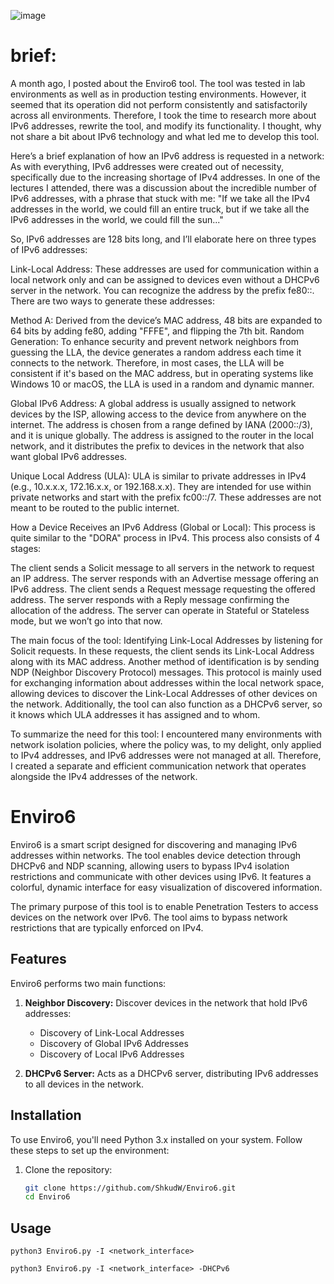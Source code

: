 ![image](https://github.com/user-attachments/assets/fe18cfca-b39b-43dc-a1e7-c9b74d51ea40)

# brief:

A month ago, I posted about the Enviro6 tool. The tool was tested in lab environments as well as in production testing environments. However, it seemed that its operation did not perform consistently and satisfactorily across all environments. Therefore, I took the time to research more about IPv6 addresses, rewrite the tool, and modify its functionality. I thought, why not share a bit about IPv6 technology and what led me to develop this tool.

Here’s a brief explanation of how an IPv6 address is requested in a network:
As with everything, IPv6 addresses were created out of necessity, specifically due to the increasing shortage of IPv4 addresses. In one of the lectures I attended, there was a discussion about the incredible number of IPv6 addresses, with a phrase that stuck with me:
"If we take all the IPv4 addresses in the world, we could fill an entire truck, but if we take all the IPv6 addresses in the world, we could fill the sun..."

So, IPv6 addresses are 128 bits long, and I’ll elaborate here on three types of IPv6 addresses:

Link-Local Address:
These addresses are used for communication within a local network only and can be assigned to devices even without a DHCPv6 server in the network. You can recognize the address by the prefix fe80::. There are two ways to generate these addresses:

Method A: Derived from the device’s MAC address, 48 bits are expanded to 64 bits by adding fe80, adding "FFFE", and flipping the 7th bit.
Random Generation: To enhance security and prevent network neighbors from guessing the LLA, the device generates a random address each time it connects to the network.
Therefore, in most cases, the LLA will be consistent if it's based on the MAC address, but in operating systems like Windows 10 or macOS, the LLA is used in a random and dynamic manner.

Global IPv6 Address:
A global address is usually assigned to network devices by the ISP, allowing access to the device from anywhere on the internet. The address is chosen from a range defined by IANA (2000::/3), and it is unique globally. The address is assigned to the router in the local network, and it distributes the prefix to devices in the network that also want global IPv6 addresses.

Unique Local Address (ULA):
ULA is similar to private addresses in IPv4 (e.g., 10.x.x.x, 172.16.x.x, or 192.168.x.x). They are intended for use within private networks and start with the prefix fc00::/7. These addresses are not meant to be routed to the public internet.

How a Device Receives an IPv6 Address (Global or Local):
This process is quite similar to the "DORA" process in IPv4. This process also consists of 4 stages:

The client sends a Solicit message to all servers in the network to request an IP address.
The server responds with an Advertise message offering an IPv6 address.
The client sends a Request message requesting the offered address.
The server responds with a Reply message confirming the allocation of the address.
The server can operate in Stateful or Stateless mode, but we won’t go into that now.

The main focus of the tool:
Identifying Link-Local Addresses by listening for Solicit requests. In these requests, the client sends its Link-Local Address along with its MAC address.
Another method of identification is by sending NDP (Neighbor Discovery Protocol) messages. This protocol is mainly used for exchanging information about addresses within the local network space, allowing devices to discover the Link-Local Addresses of other devices on the network.
Additionally, the tool can also function as a DHCPv6 server, so it knows which ULA addresses it has assigned and to whom.

To summarize the need for this tool:
I encountered many environments with network isolation policies, where the policy was, to my delight, only applied to IPv4 addresses, and IPv6 addresses were not managed at all. Therefore, I created a separate and efficient communication network that operates alongside the IPv4 addresses of the network.


# Enviro6

Enviro6 is a smart script designed for discovering and managing IPv6 addresses within networks. The tool enables device detection through DHCPv6 and NDP scanning, allowing users to bypass IPv4 isolation restrictions and communicate with other devices using IPv6. It features a colorful, dynamic interface for easy visualization of discovered information.

The primary purpose of this tool is to enable Penetration Testers to access devices on the network over IPv6. The tool aims to bypass network restrictions that are typically enforced on IPv4.

## Features

Enviro6 performs two main functions:

1. **Neighbor Discovery:** Discover devices in the network that hold IPv6 addresses:
   - Discovery of Link-Local Addresses
   - Discovery of Global IPv6 Addresses
   - Discovery of Local IPv6 Addresses

2. **DHCPv6 Server:** Acts as a DHCPv6 server, distributing IPv6 addresses to all devices in the network.


## Installation

To use Enviro6, you'll need Python 3.x installed on your system. Follow these steps to set up the environment:

1. Clone the repository:

   ```bash
   git clone https://github.com/ShkudW/Enviro6.git
   cd Enviro6

## Usage
```
python3 Enviro6.py -I <network_interface> 
```

```
python3 Enviro6.py -I <network_interface> -DHCPv6
```

